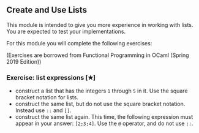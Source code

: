 ## Create and Use Lists

This module is intended to give you more experience in working with lists.
You are expected to test your implementations. 

For this module you will complete the following exercises:

(Exercises are borrowed from Functional Programming in OCaml (Spring 2019 Edition))

### Exercise: list expressions [✭]

- construct a list that has the integers `1` through `5` in it. Use the square bracket notation for lists.
- construct the same list, but do not use the square bracket notation. Instead use `::` and `[]`.
- construct the same list again. This time, the following expression must appear in your answer: `[2;3;4]`. Use the `@` operator, and do not use `::`.


